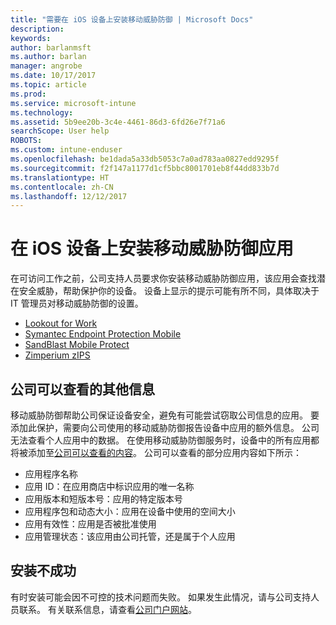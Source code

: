 ```yaml
---
title: "需要在 iOS 设备上安装移动威胁防御 | Microsoft Docs"
description: 
keywords: 
author: barlanmsft
ms.author: barlan
manager: angrobe
ms.date: 10/17/2017
ms.topic: article
ms.prod: 
ms.service: microsoft-intune
ms.technology: 
ms.assetid: 5b9ee20b-3c4e-4461-86d3-6fd26e7f71a6
searchScope: User help
ROBOTS: 
ms.custom: intune-enduser
ms.openlocfilehash: be1dada5a33db5053c7a0ad783aa0827edd9295f
ms.sourcegitcommit: f2f147a1177d1cf5bbc8001701eb8f44dd833b7d
ms.translationtype: HT
ms.contentlocale: zh-CN
ms.lasthandoff: 12/12/2017
---
```

# <a name="install-mobile-threat-defense-on-your-ios-device"></a>在 iOS 设备上安装移动威胁防御应用


在可访问工作之前，公司支持人员要求你安装移动威胁防御应用，该应用会查找潜在安全威胁，帮助保护你的设备。 设备上显示的提示可能有所不同，具体取决于 IT 管理员对移动威胁防御的设置。


* [Lookout for Work](you-are-prompted-to-install-lookout-for-work-ios.md)
* [Symantec Endpoint Protection Mobile](you-are-prompted-to-install-skycure-ios.md)
* [SandBlast Mobile Protect](you-are-prompted-to-install-sandblast-ios.md)
* [Zimperium zIPS](you-are-prompted-to-install-zips-ios.md)

## <a name="additional-information-your-company-can-see"></a>公司可以查看的其他信息

移动威胁防御帮助公司保证设备安全，避免有可能尝试窃取公司信息的应用。 要添加此保护，需要向公司使用的移动威胁防御报告设备中应用的额外信息。 公司无法查看个人应用中的数据。 在使用移动威胁防御服务时，设备中的所有应用都将被添加至[公司可以查看的内容](what-info-can-your-company-see-when-you-enroll-your-device-in-intune.md)。 公司可以查看的部分应用内容如下所示：

*   应用程序名称
* 应用 ID：在应用商店中标识应用的唯一名称
*   应用版本和短版本号：应用的特定版本号
* 应用程序包和动态大小：应用在设备中使用的空间大小
* 应用有效性：应用是否被批准使用
*   应用管理状态：该应用由公司托管，还是属于个人应用

## <a name="if-the-installation-doesnt-work"></a>安装不成功

有时安装可能会因不可控的技术问题而失败。 如果发生此情况，请与公司支持人员联系。 有关联系信息，请查看[公司门户网站](https://portal.manage.microsoft.com#HelpDeskDialog)。
